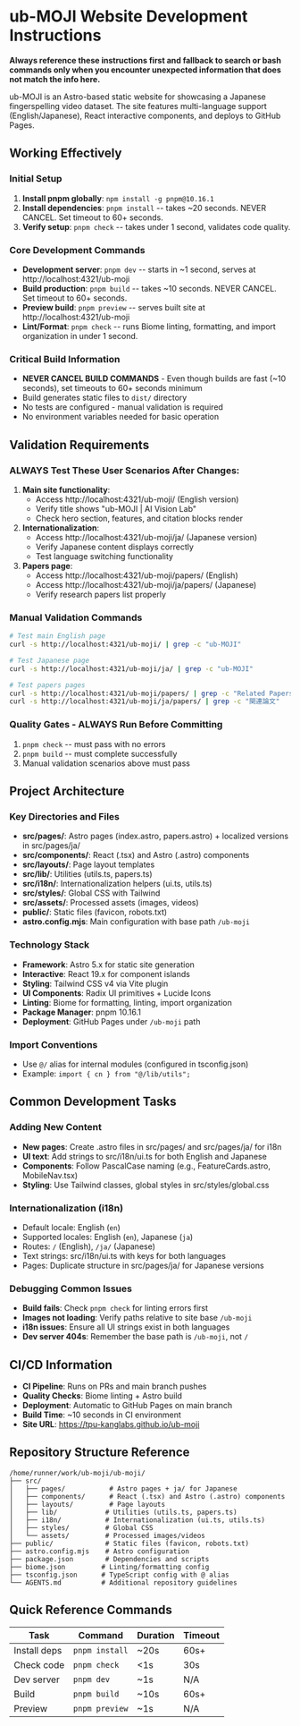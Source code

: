 # ub-MOJI Website Development Instructions

**Always reference these instructions first and fallback to search or bash commands only when you encounter unexpected information that does not match the info here.**

ub-MOJI is an Astro-based static website for showcasing a Japanese fingerspelling video dataset. The site features multi-language support (English/Japanese), React interactive components, and deploys to GitHub Pages.

## Working Effectively

### Initial Setup
1. **Install pnpm globally**: `npm install -g pnpm@10.16.1`
2. **Install dependencies**: `pnpm install` -- takes ~20 seconds. NEVER CANCEL. Set timeout to 60+ seconds.
3. **Verify setup**: `pnpm check` -- takes under 1 second, validates code quality.

### Core Development Commands
- **Development server**: `pnpm dev` -- starts in ~1 second, serves at http://localhost:4321/ub-moji
- **Build production**: `pnpm build` -- takes ~10 seconds. NEVER CANCEL. Set timeout to 60+ seconds.
- **Preview build**: `pnpm preview` -- serves built site at http://localhost:4321/ub-moji  
- **Lint/Format**: `pnpm check` -- runs Biome linting, formatting, and import organization in under 1 second.

### Critical Build Information
- **NEVER CANCEL BUILD COMMANDS** - Even though builds are fast (~10 seconds), set timeouts to 60+ seconds minimum
- Build generates static files to `dist/` directory
- No tests are configured - manual validation is required
- No environment variables needed for basic operation

## Validation Requirements

### ALWAYS Test These User Scenarios After Changes:
1. **Main site functionality**:
   - Access http://localhost:4321/ub-moji/ (English version)
   - Verify title shows "ub-MOJI | AI Vision Lab"
   - Check hero section, features, and citation blocks render
2. **Internationalization**:
   - Access http://localhost:4321/ub-moji/ja/ (Japanese version)
   - Verify Japanese content displays correctly
   - Test language switching functionality
3. **Papers page**:
   - Access http://localhost:4321/ub-moji/papers/ (English)
   - Access http://localhost:4321/ub-moji/ja/papers/ (Japanese)
   - Verify research papers list properly

### Manual Validation Commands
```bash
# Test main English page
curl -s http://localhost:4321/ub-moji/ | grep -c "ub-MOJI"

# Test Japanese page  
curl -s http://localhost:4321/ub-moji/ja/ | grep -c "ub-MOJI"

# Test papers pages
curl -s http://localhost:4321/ub-moji/papers/ | grep -c "Related Papers"
curl -s http://localhost:4321/ub-moji/ja/papers/ | grep -c "関連論文"
```

### Quality Gates - ALWAYS Run Before Committing
1. `pnpm check` -- must pass with no errors
2. `pnpm build` -- must complete successfully  
3. Manual validation scenarios above must pass

## Project Architecture

### Key Directories and Files
- **src/pages/**: Astro pages (index.astro, papers.astro) + localized versions in src/pages/ja/
- **src/components/**: React (.tsx) and Astro (.astro) components
- **src/layouts/**: Page layout templates  
- **src/lib/**: Utilities (utils.ts, papers.ts)
- **src/i18n/**: Internationalization helpers (ui.ts, utils.ts)
- **src/styles/**: Global CSS with Tailwind
- **src/assets/**: Processed assets (images, videos)
- **public/**: Static files (favicon, robots.txt)
- **astro.config.mjs**: Main configuration with base path `/ub-moji`

### Technology Stack
- **Framework**: Astro 5.x for static site generation
- **Interactive**: React 19.x for component islands
- **Styling**: Tailwind CSS v4 via Vite plugin
- **UI Components**: Radix UI primitives + Lucide Icons
- **Linting**: Biome for formatting, linting, import organization
- **Package Manager**: pnpm 10.16.1
- **Deployment**: GitHub Pages under `/ub-moji` path

### Import Conventions
- Use `@/` alias for internal modules (configured in tsconfig.json)
- Example: `import { cn } from "@/lib/utils";`

## Common Development Tasks

### Adding New Content
- **New pages**: Create .astro files in src/pages/ and src/pages/ja/ for i18n
- **UI text**: Add strings to src/i18n/ui.ts for both English and Japanese
- **Components**: Follow PascalCase naming (e.g., FeatureCards.astro, MobileNav.tsx)
- **Styling**: Use Tailwind classes, global styles in src/styles/global.css

### Internationalization (i18n)
- Default locale: English (`en`)
- Supported locales: English (`en`), Japanese (`ja`)  
- Routes: `/` (English), `/ja/` (Japanese)
- Text strings: src/i18n/ui.ts with keys for both languages
- Pages: Duplicate structure in src/pages/ja/ for Japanese versions

### Debugging Common Issues
- **Build fails**: Check `pnpm check` for linting errors first
- **Images not loading**: Verify paths relative to site base `/ub-moji`
- **i18n issues**: Ensure all UI strings exist in both languages
- **Dev server 404s**: Remember the base path is `/ub-moji`, not `/`

## CI/CD Information
- **CI Pipeline**: Runs on PRs and main branch pushes
- **Quality Checks**: Biome linting + Astro build  
- **Deployment**: Automatic to GitHub Pages on main branch
- **Build Time**: ~10 seconds in CI environment
- **Site URL**: https://tpu-kanglabs.github.io/ub-moji

## Repository Structure Reference
```
/home/runner/work/ub-moji/ub-moji/
├── src/
│   ├── pages/           # Astro pages + ja/ for Japanese
│   ├── components/      # React (.tsx) and Astro (.astro) components
│   ├── layouts/         # Page layouts
│   ├── lib/            # Utilities (utils.ts, papers.ts)
│   ├── i18n/           # Internationalization (ui.ts, utils.ts)
│   ├── styles/         # Global CSS
│   └── assets/         # Processed images/videos
├── public/             # Static files (favicon, robots.txt)
├── astro.config.mjs    # Astro configuration
├── package.json        # Dependencies and scripts
├── biome.json         # Linting/formatting config
├── tsconfig.json      # TypeScript config with @ alias
└── AGENTS.md          # Additional repository guidelines
```

## Quick Reference Commands
| Task | Command | Duration | Timeout |
|------|---------|----------|---------|
| Install deps | `pnpm install` | ~20s | 60s+ |
| Check code | `pnpm check` | <1s | 30s |
| Dev server | `pnpm dev` | ~1s | N/A |
| Build | `pnpm build` | ~10s | 60s+ |
| Preview | `pnpm preview` | ~1s | N/A |